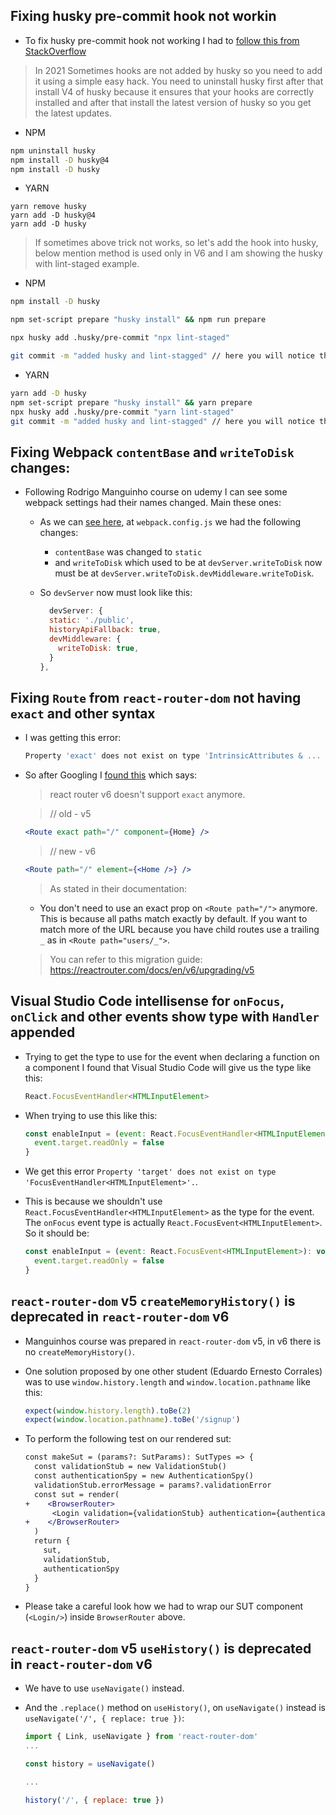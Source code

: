 ## Fixing husky pre-commit hook not workin

- To fix husky pre-commit hook not working I had to [follow this from StackOverflow](https://stackoverflow.com/a/66903558/8754987)

> In 2021
> Sometimes hooks are not added by husky so you need to add it using a simple easy hack.
> You need to uninstall husky first after that install V4 of husky because it ensures that your hooks are correctly installed and after that install the latest version of husky so you get the latest updates.

- NPM

```sh
npm uninstall husky
npm install -D husky@4
npm install -D husky
```

- YARN

```
yarn remove husky
yarn add -D husky@4
yarn add -D husky
```

> If sometimes above trick not works, so let's add the hook into husky, below mention method is used only in V6 and I am showing the husky with lint-staged example.

- NPM

```sh
npm install -D husky

npm set-script prepare "husky install" && npm run prepare

npx husky add .husky/pre-commit "npx lint-staged"

git commit -m "added husky and lint-stagged" // here you will notice the lint-staged checking the files with help of husky
```

- YARN

```sh
yarn add -D husky
npm set-script prepare "husky install" && yarn prepare
npx husky add .husky/pre-commit "yarn lint-staged"
git commit -m "added husky and lint-stagged" // here you will notice the lint-staged checking the files with help of husky
```

## Fixing Webpack `contentBase` and `writeToDisk` changes:

- Following Rodrigo Manguinho course on udemy I can see some webpack settings had their names changed. Main these ones:

  - As we can [see here](https://github.com/webpack/webpack-dev-server/issues/2958), at `webpack.config.js` we had the following changes:
    - `contentBase` was changed to `static`
    - and `writeToDisk` which used to be at `devServer.writeToDisk` now must be at `devServer.writeToDisk.devMiddleware.writeToDisk`.
  - So `devServer` now must look like this:

    ```js
      devServer: {
      static: './public',
      historyApiFallback: true,
      devMiddleware: {
        writeToDisk: true,
      }
    },
    ```

## Fixing `Route` from `react-router-dom` not having `exact` and other syntax

- I was getting this error:

  ```js
  Property 'exact' does not exist on type 'IntrinsicAttributes & ...
  ```

- So after Googling I [found this](https://stackoverflow.com/a/69866593/8754987) which says:

  > react router v6 doesn't support `exact` anymore.

  > // old - v5

  ```jsx
  <Route exact path="/" component={Home} />
  ```

  > // new - v6

  ```jsx
  <Route path="/" element={<Home />} />
  ```

  > As stated in their documentation:

  - You don't need to use an exact prop on `<Route path="/">` anymore. This is because all paths match exactly by default. If you want to match more of the URL because you have child routes use a trailing `_` as in `<Route path="users/_">`.

  > You can refer to this migration guide: https://reactrouter.com/docs/en/v6/upgrading/v5

## Visual Studio Code intellisense for `onFocus`, `onClick` and other events show type with `Handler` appended

- Trying to get the type to use for the event when declaring a function on a component I found that Visual Studio Code will give us the type like this:

  ```ts
  React.FocusEventHandler<HTMLInputElement>
  ```

- When trying to use this like this:

  ```jsx
  const enableInput = (event: React.FocusEventHandler<HTMLInputElement>): void => {
    event.target.readOnly = false
  }
  ```

- We get this error `Property 'target' does not exist on type 'FocusEventHandler<HTMLInputElement>'.`.

- This is because we shouldn't use `React.FocusEventHandler<HTMLInputElement>` as the type for the event. The `onFocus` event type is actually `React.FocusEvent<HTMLInputElement>`. So it should be:

  ```jsx
  const enableInput = (event: React.FocusEvent<HTMLInputElement>): void => {
    event.target.readOnly = false
  }
  ```

## `react-router-dom` v5 `createMemoryHistory()` is deprecated in `react-router-dom` v6

- Manguinhos course was prepared in `react-router-dom` v5, in v6 there is no `createMemoryHistory()`.

- One solution proposed by one other student (Eduardo Ernesto Corrales) was to use `window.history.length` and `window.location.pathname` like this:

  ```jsx
  expect(window.history.length).toBe(2)
  expect(window.location.pathname).toBe('/signup')
  ```

- To perform the following test on our rendered sut:

  ```diff
  const makeSut = (params?: SutParams): SutTypes => {
    const validationStub = new ValidationStub()
    const authenticationSpy = new AuthenticationSpy()
    validationStub.errorMessage = params?.validationError
    const sut = render(
  +    <BrowserRouter>
        <Login validation={validationStub} authentication={authenticationSpy} />
  +    </BrowserRouter>
    )
    return {
      sut,
      validationStub,
      authenticationSpy
    }
  }
  ```

- Please take a careful look how we had to wrap our SUT component (`<Login/>`) inside `BrowserRouter` above.

## `react-router-dom` v5 `useHistory()` is deprecated in `react-router-dom` v6

- We have to use `useNavigate()` instead.

- And the `.replace()` method on `useHistory()`, on `useNavigate()` instead is `useNavigate('/', { replace: true })`:

  ```jsx
  import { Link, useNavigate } from 'react-router-dom'
  ...

  const history = useNavigate()

  ...

  history('/', { replace: true })
  ```
